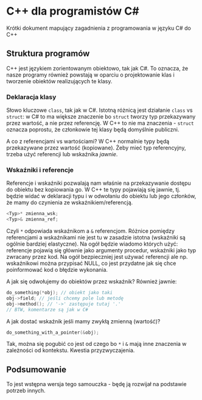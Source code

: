 # C++ dla programistów C#
Krótki dokument mapujący zagadnienia z programowania w języku C# do C++

## Struktura programów
C++ jest językiem zorientowanym obiektowo, tak jak C#. To oznacza, że nasze programy również powstają w oparciu o projektowanie klas i
tworzenie obiektów realizujących te klasy.

### Deklaracja klasy
Słowo kluczowe `class`, tak jak w C#.
Istotną różnicą jest działanie `class` vs `struct`: w C# to ma większe znaczenie bo `struct` tworzy typ przekazywany przez wartość,
a nie przez referencję. W C++ to nie ma znaczenia - `struct` oznacza poprostu, że członkowie tej klasy będą domyślnie publiczni.

A co z referencjami vs wartościami? W C++ normalnie typy będą przekazywane przez wartość (kopiowane). Żeby mieć typ referencyjny,
trzeba użyć referencji lub wskaźnika *jawnie*.

### Wskaźniki i referencje
Referencje i wskaźniki pozwalają nam właśnie na przekazywanie dostępu do obiektu bez kopiowania go.
W C++ te typy pojawiają się jawnie, tj. będzie widać w deklaracji typu i w odwołaniu do obiektu lub jego członków, że mamy do czynienia
ze wskaźnikiem/referencją.
```c++
<Typ>* zmienna_wsk;
<Typ>& zmienna_ref;
```
Czyli `*` odpowiada wskaźnikom a `&` referencjom. Różnice pomiędzy referencjami a wskaźnikami nie jest tu w zasadzie istotna (wskaźniki są
ogólnie bardziej elastyczne).
Na ogół będzie wiadomo których użyć: referencje pojawią się głównie jako argumenty procedur, wskaźniki jako typ zwracany przez kod.
Na ogół bezpieczniej jest używać referencji ale np. wskaźnikowi można przypisać NULL,
co jest przydatne jak się chce poinformować kod o błędzie wykonania.

A jak się odwołujemy do obiektów przez wskaźnik? Również jawnie:
```c++
do_something(*obj); // obiekt jako taki
obj->field; // jeśli chcemy pole lub metodę
obj->method(); // '->' zastępuje tutaj '.'
// BTW, komentarze są jak w C#
```
A jak dostać wskaźnik jeśli mamy zwykłą zmienną (wartość)?
```c++
do_something_with_a_pointer(&obj);
```
Tak, można się pogubić co jest od czego bo `*` i `&` mają inne znaczenia w zależności od kontekstu. Kwestia przyzwyczajenia.

## Podsumowanie
To jest wstępna wersja tego samouczka - będę ją rozwijał na podstawie potrzeb innych.
